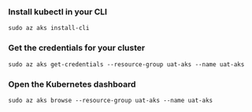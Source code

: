 ### Install kubectl in your CLI

```console
sudo az aks install-cli
```

### Get the credentials for your cluster 

```console
sudo az aks get-credentials --resource-group uat-aks --name uat-aks
```

### Open the Kubernetes dashboard

```console
sudo az aks browse --resource-group uat-aks --name uat-aks
```
